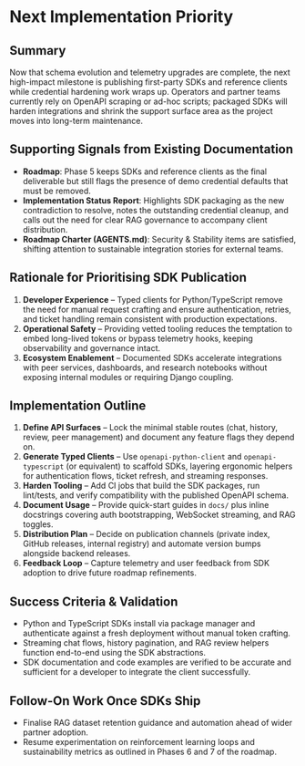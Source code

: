 # Next Implementation Priority

## Summary
Now that schema evolution and telemetry upgrades are complete, the next
high-impact milestone is publishing first-party SDKs and reference clients while
credential hardening work wraps up.
Operators and partner teams currently rely on OpenAPI scraping or ad-hoc scripts;
packaged SDKs will harden integrations and shrink the support surface area as
the project moves into long-term maintenance.

## Supporting Signals from Existing Documentation
- **Roadmap**: Phase 5 keeps SDKs and reference clients as the final deliverable
  but still flags the presence of demo credential defaults that must be removed.
- **Implementation Status Report**: Highlights SDK packaging as the new
  contradiction to resolve, notes the outstanding credential cleanup, and calls
  out the need for clear RAG governance to accompany client distribution.
- **Roadmap Charter (AGENTS.md)**: Security & Stability items are satisfied,
  shifting attention to sustainable integration stories for external teams.

## Rationale for Prioritising SDK Publication
1. **Developer Experience** – Typed clients for Python/TypeScript remove the need
   for manual request crafting and ensure authentication, retries, and ticket
   handling remain consistent with production expectations.
2. **Operational Safety** – Providing vetted tooling reduces the temptation to
   embed long-lived tokens or bypass telemetry hooks, keeping observability and
   governance intact.
3. **Ecosystem Enablement** – Documented SDKs accelerate integrations with peer
   services, dashboards, and research notebooks without exposing internal
   modules or requiring Django coupling.

## Implementation Outline
1. **Define API Surfaces** – Lock the minimal stable routes (chat, history,
   review, peer management) and document any feature flags they depend on.
2. **Generate Typed Clients** – Use `openapi-python-client` and `openapi-typescript`
   (or equivalent) to scaffold SDKs, layering ergonomic helpers for
   authentication flows, ticket refresh, and streaming responses.
3. **Harden Tooling** – Add CI jobs that build the SDK packages, run lint/tests,
   and verify compatibility with the published OpenAPI schema.
4. **Document Usage** – Provide quick-start guides in `docs/` plus inline docstrings
   covering auth bootstrapping, WebSocket streaming, and RAG toggles.
5. **Distribution Plan** – Decide on publication channels (private index, GitHub
   releases, internal registry) and automate version bumps alongside backend
   releases.
6. **Feedback Loop** – Capture telemetry and user feedback from SDK adoption to
   drive future roadmap refinements.

## Success Criteria & Validation
- Python and TypeScript SDKs install via package manager and authenticate against
  a fresh deployment without manual token crafting.
- Streaming chat flows, history pagination, and RAG review helpers function
  end-to-end using the SDK abstractions.
- SDK documentation and code examples are verified to be accurate and sufficient
  for a developer to integrate the client successfully.

## Follow-On Work Once SDKs Ship
- Finalise RAG dataset retention guidance and automation ahead of wider partner
  adoption.
- Resume experimentation on reinforcement learning loops and sustainability
  metrics as outlined in Phases 6 and 7 of the roadmap.
